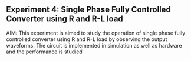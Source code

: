 ## Experiment 4: Single Phase Fully Controlled Converter using R and R-L load
AIM: This experiment is aimed to study the operation of single phase fully controlled converter using R and
R-L load by observing the output waveforms. The circuit is implemented in simulation as well
as hardware and the performance is studied
